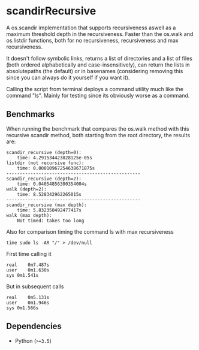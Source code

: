 # scandirRecursive
A os.scandir implementation that supports recursiveness aswell as a maximum threshold depth in the recursiveness.
Faster than the os.walk and os.listdir functions, both for no recursiveness, recursiveness and max recursiveness.

It doesn't follow symbolic links, returns a list of directories and a list of files (both ordered alphabetically and case-insensitively), can return the lists in absolutepaths (the default) or in basenames (considering removing this since you can always do it yourself if you want it).

Calling the script from terminal deploys a command utility much like the command "ls". Mainly for testing since its obviously worse as a command.

Benchmarks
----------
When running the benchmark that compares the os.walk method with this recursive scandir method, both starting from the root directory, the results are:
```
scandir_recursive (depth=0):
	time: 4.291534423828125e-05s
listdir (not recursive func):
	time: 0.00010967254638671875s
--------------------------------------------------
scandir_recursive (depth=2):
	time: 0.04054856300354004s
walk (depth=2):
	time: 8.528342962265015s
--------------------------------------------------
scandir_recursive (max depth):
	time: 5.832350492477417s
walk (max depth):
	Not timed: takes too long
```

Also for comparison timing the command ls with max recursiveness
```
time sudo ls -AR "/" > /dev/null
```
First time calling it
```
real	0m7.487s
user	0m1.630s
sys	0m1.541s
```
But in subsequent calls
```
real	0m5.131s
user	0m1.946s
sys	0m1.566s
```

Dependencies
------------
* Python (`>=3.5`)
